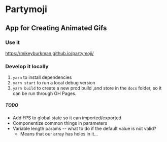 # Partymoji

## App for Creating Animated Gifs

### Use it

https://mikeyburkman.github.io/partymoji/

### Develop it locally

1. `yarn` to install dependencies
2. `yarn start` to run a local debug version
3. `yarn build` to create a new prod build ,and store in the `docs` folder, so it can be run through GH Pages.

##### TODO

- Add FPS to global state so it can imported/exported
- Componentize common things in parameters
- Variable length params -- what to do if the default value is not valid?
  - Means that our array has holes in it...
